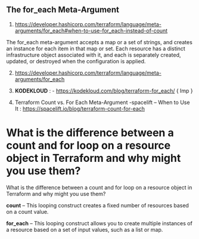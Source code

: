 ## The for_each Meta-Argument
1. https://developer.hashicorp.com/terraform/language/meta-arguments/for_each#when-to-use-for_each-instead-of-count

The for_each meta-argument accepts a map or a set of strings, and creates an instance for each item in that map or set. Each resource has a distinct infrastructure object associated with it, and each is separately created, updated, or destroyed when the configuration is applied.


2. https://developer.hashicorp.com/terraform/language/meta-arguments/for_each

3. **KODEKLOUD** : - https://kodekloud.com/blog/terraform-for_each/  { Imp }

4. Terraform Count vs. For Each Meta-Argument -spacelift – When to Use It :
    https://spacelift.io/blog/terraform-count-for-each

# What is the difference between a count and for loop on a resource object in Terraform and why might you use them?


What is the difference between a count and for loop on a resource object in Terraform and why might you use them?

**count** – This looping construct creates a fixed number of resources based on a count value.

**for_each** – This looping construct allows you to create multiple instances of a resource based on a set of input values, such as a list or map.

